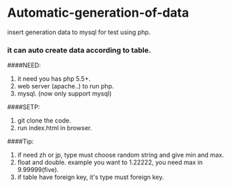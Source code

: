 # Automatic-generation-of-data
insert generation data to mysql for test using php.

### it can auto create data according to table.

####NEED:
1. it need you has php 5.5+.
2. web server (apache..) to run php.
3. mysql. (now only support mysql)

####SETP:
1. git clone the code.
2. run index.html in browser.

####Tip:
1. if need zh or jp, type must choose random string and give min and max.
2. float and double. example you want to 1.22222, you need max in 9.99999(five).
3. if table have foreign key, it's type must foreign key.
